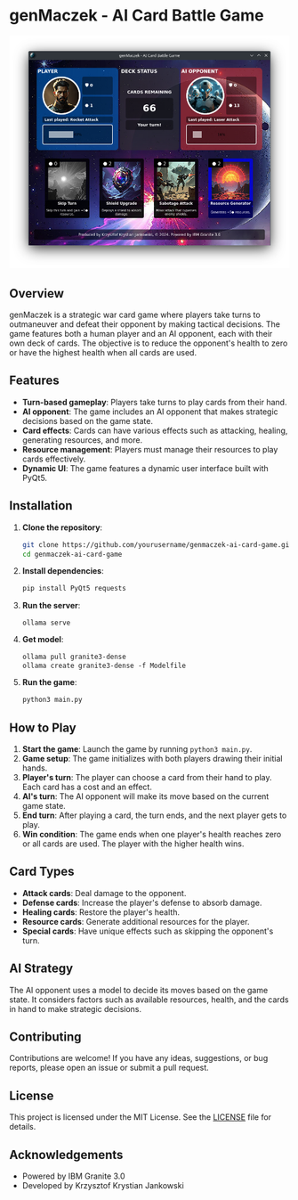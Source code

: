 # genMaczek - AI Card Battle Game

![Game screenshot](game.png)

## Overview
genMaczek is a strategic war card game where players take turns to outmaneuver and defeat their opponent by making tactical decisions. The game features both a human player and an AI opponent, each with their own deck of cards. The objective is to reduce the opponent's health to zero or have the highest health when all cards are used.

## Features
- **Turn-based gameplay**: Players take turns to play cards from their hand.
- **AI opponent**: The game includes an AI opponent that makes strategic decisions based on the game state.
- **Card effects**: Cards can have various effects such as attacking, healing, generating resources, and more.
- **Resource management**: Players must manage their resources to play cards effectively.
- **Dynamic UI**: The game features a dynamic user interface built with PyQt5.

## Installation
1. **Clone the repository**:
    ```sh
    git clone https://github.com/yourusername/genmaczek-ai-card-game.git
    cd genmaczek-ai-card-game
    ```

2. **Install dependencies**:
    ```sh
    pip install PyQt5 requests
    ```
3. **Run the server**:
    ```
    ollama serve
    ```
4. **Get model**:
    ```
    ollama pull granite3-dense
    ollama create granite3-dense -f Modelfile 
    ```
5. **Run the game**:
    ```sh
    python3 main.py
    ```

## How to Play
1. **Start the game**: Launch the game by running `python3 main.py`.
2. **Game setup**: The game initializes with both players drawing their initial hands.
3. **Player's turn**: The player can choose a card from their hand to play. Each card has a cost and an effect.
4. **AI's turn**: The AI opponent will make its move based on the current game state.
5. **End turn**: After playing a card, the turn ends, and the next player gets to play.
6. **Win condition**: The game ends when one player's health reaches zero or all cards are used. The player with the higher health wins.

## Card Types
- **Attack cards**: Deal damage to the opponent.
- **Defense cards**: Increase the player's defense to absorb damage.
- **Healing cards**: Restore the player's health.
- **Resource cards**: Generate additional resources for the player.
- **Special cards**: Have unique effects such as skipping the opponent's turn.

## AI Strategy
The AI opponent uses a model to decide its moves based on the game state. It considers factors such as available resources, health, and the cards in hand to make strategic decisions.

## Contributing
Contributions are welcome! If you have any ideas, suggestions, or bug reports, please open an issue or submit a pull request.

## License
This project is licensed under the MIT License. See the [LICENSE](LICENSE) file for details.

## Acknowledgements
- Powered by IBM Granite 3.0
- Developed by Krzysztof Krystian Jankowski